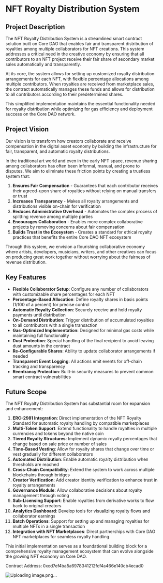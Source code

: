 # NFT Royalty Distribution System

## Project Description

The NFT Royalty Distribution System is a streamlined smart contract solution built on Core DAO that enables fair and transparent distribution of royalties among multiple collaborators for NFT creations. This system addresses a critical need in the creative economy by ensuring that all contributors to an NFT project receive their fair share of secondary market sales automatically and transparently.

At its core, the system allows for setting up customized royalty distribution arrangements for each NFT, with flexible percentage allocations among multiple contributors. When royalties are received from marketplace sales, the contract automatically manages these funds and allows for distribution to all contributors according to their predetermined shares.

This simplified implementation maintains the essential functionality needed for royalty distribution while optimizing for gas efficiency and deployment success on the Core DAO network.

## Project Vision

Our vision is to transform how creators collaborate and receive compensation in the digital asset economy by building the infrastructure for fair, transparent, and automatic royalty distributions.

In the traditional art world and even in the early NFT space, revenue sharing among collaborators has often been informal, manual, and prone to disputes. We aim to eliminate these friction points by creating a trustless system that:

1. **Ensures Fair Compensation** - Guarantees that each contributor receives their agreed-upon share of royalties without relying on manual transfers or trust
2. **Increases Transparency** - Makes all royalty arrangements and distributions visible on-chain for verification
3. **Reduces Administrative Overhead** - Automates the complex process of splitting revenue among multiple parties
4. **Encourages Collaboration** - Enables more complex collaborative projects by removing concerns about fair compensation
5. **Builds Trust in the Ecosystem** - Creates a standard for ethical royalty practices that benefits the entire Core DAO NFT ecosystem

Through this system, we envision a flourishing collaborative economy where artists, developers, musicians, writers, and other creatives can focus on producing great work together without worrying about the fairness of revenue distribution.

## Key Features

- **Flexible Collaborator Setup**: Configure any number of collaborators with customizable share percentages for each NFT
- **Percentage-Based Allocation**: Define royalty shares in basis points (1/100 of a percent) for precise control
- **Automatic Royalty Collection**: Securely receive and hold royalty payments until distribution
- **On-Demand Distribution**: Trigger distribution of accumulated royalties to all contributors with a single transaction
- **Gas-Optimized Implementation**: Designed for minimal gas costs while maintaining full functionality
- **Dust Protection**: Special handling of the final recipient to avoid leaving dust amounts in the contract
- **Re-Configurable Shares**: Ability to update collaborator arrangements if needed
- **Transparent Event Logging**: All actions emit events for off-chain tracking and transparency
- **Reentrancy Protection**: Built-in security measures to prevent common smart contract vulnerabilities

## Future Scope

The NFT Royalty Distribution System has substantial room for expansion and enhancement:

1. **ERC-2981 Integration**: Direct implementation of the NFT Royalty Standard for automatic royalty handling by compatible marketplaces
2. **Multi-Token Support**: Extend functionality to handle royalties in multiple currencies and tokens beyond the native coin
3. **Tiered Royalty Structures**: Implement dynamic royalty percentages that change based on sale price or number of sales
4. **Time-Based Vesting**: Allow for royalty shares that change over time or vest gradually for different collaborators
5. **Automated Distribution**: Enable automatic royalty distribution when thresholds are reached
6. **Cross-Chain Compatibility**: Extend the system to work across multiple blockchains through bridges
7. **Creator Verification**: Add creator identity verification to enhance trust in royalty arrangements
8. **Governance Module**: Allow collaborative decisions about royalty management through voting
9. **Sub-Licensing Support**: Enable royalties from derivative works to flow back to original creators
10. **Analytics Dashboard**: Develop tools for visualizing royalty flows and collaborator earnings
11. **Batch Operations**: Support for setting up and managing royalties for multiple NFTs in a single transaction
12. **Integration with NFT Marketplaces**: Direct partnerships with Core DAO NFT marketplaces for seamless royalty handling

This initial implementation serves as a foundational building block for a comprehensive royalty management ecosystem that can evolve alongside the growing NFT economy on Core DAO.

Contract Address:
0xcd7ef4ba5a6978341212fcf4a466e140cb4ecad0

![Uploading image.png…]()

